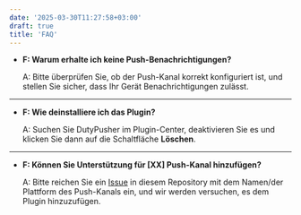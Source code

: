 ```yaml
---
date: '2025-03-30T11:27:58+03:00'
draft: true
title: 'FAQ'
---
```


- **F: Warum erhalte ich keine Push-Benachrichtigungen?**

  A: Bitte überprüfen Sie, ob der Push-Kanal korrekt konfiguriert ist, und stellen Sie sicher, dass Ihr Gerät Benachrichtigungen zulässt.

---

- **F: Wie deinstalliere ich das Plugin?**

  A: Suchen Sie DutyPusher im Plugin-Center, deaktivieren Sie es und klicken Sie dann auf die Schaltfläche **Löschen**.

---

- **F: Können Sie Unterstützung für [XX] Push-Kanal hinzufügen?**

  A: Bitte reichen Sie ein [Issue](https://github.com/MorCherlf/FFXIVDutyPusher/issues/new/choose) in diesem Repository mit dem Namen/der Plattform des Push-Kanals ein, und wir werden versuchen, es dem Plugin hinzuzufügen.